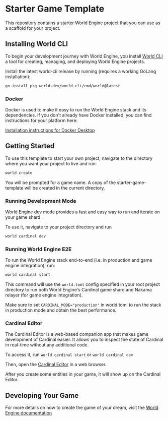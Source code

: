 # Starter Game Template

This repository contains a starter World Engine project that you can use as a scaffold for your project.

## Installing World CLI

To begin your development journey with World Engine, you install
[World CLI](https://github.com/Argus-Labs/world-cli) a tool for creating, managing, and deploying World
Engine projects.

Install the latest world-cli release by running (requires a working GoLang installation):

```bash
go install pkg.world.dev/world-cli/cmd/world@latest
```

### Docker

Docker is used to make it easy to run the World Engine stack and its dependencies. If you don't already have Docker
installed, you can find instructions for your platform here:

[Installation instructions for Docker Desktop](https://docs.docker.com/compose/install/#scenario-one-install-docker-desktop)

## Getting Started

To use this template to start your own project, navigate to the directory where you want your project to live
and run:

```bash
world create
```

You will be prompted for a game name. A copy of the starter-game-template will be created in the current directory.

### Running Development Mode

World Engine dev mode provides a fast and easy way to run and iterate on your game shard.

To use it, navigate to your project directory and run

```bash
world cardinal dev
```

### Running World Engine E2E

To run the World Engine stack end-to-end (i.e. in production and game engine integration), run:

```bash
world cardinal start
```

This command will use the `world.toml` config specified in your root project directory to run both World Engine's
Cardinal game shard and Nakama relayer (for game engine integration).

Make sure to set `CARDINAL_MODE="production"` in world.toml to run the stack in production mode and obtain the best performance.

### Cardinal Editor

The Cardinal Editor is a web-based companion app that makes game development of Cardinal easier. It allows you to inspect the state of Cardinal in real-time without any additional code.

To access it, run `world cardinal start` or `world cardinal dev`

Then, open the [Cardinal Editor](https://editor.world.dev) in a web browser.

After you create some entities in your game, it will show up on the Cardinal Editor.

## Developing Your Game

For more details on how to create the game of your dream, visit the [World Engine documentation](https://world.dev)
